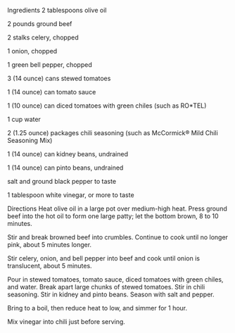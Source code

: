
Ingredients
2 tablespoons olive oil

2 pounds ground beef

2 stalks celery, chopped

1 onion, chopped

1 green bell pepper, chopped

3 (14 ounce) cans stewed tomatoes

1 (14 ounce) can tomato sauce

1 (10 ounce) can diced tomatoes with green chiles (such as RO*TEL)

1 cup water

2 (1.25 ounce) packages chili seasoning (such as McCormick® Mild Chili Seasoning Mix)

1 (14 ounce) can kidney beans, undrained

1 (14 ounce) can pinto beans, undrained

salt and ground black pepper to taste

1 tablespoon white vinegar, or more to taste

Directions
Heat olive oil in a large pot over medium-high heat. Press ground beef into the hot oil to form one large patty; let the bottom brown, 8 to 10 minutes.

Stir and break browned beef into crumbles. Continue to cook until no longer pink, about 5 minutes longer.

Stir celery, onion, and bell pepper into beef and cook until onion is translucent, about 5 minutes.

Pour in stewed tomatoes, tomato sauce, diced tomatoes with green chiles, and water. Break apart large chunks of stewed tomatoes. Stir in chili seasoning. Stir in kidney and pinto beans. Season with salt and pepper.

Bring to a boil, then reduce heat to low, and simmer for 1 hour.

Mix vinegar into chili just before serving.
